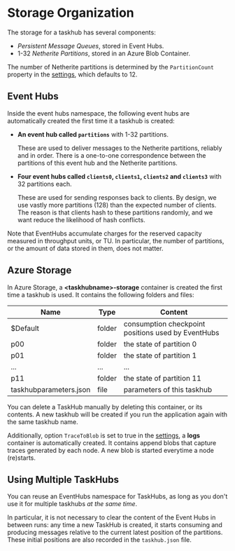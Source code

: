 # Storage Organization

The storage for a taskhub has several components:

- *Persistent Message Queues*, stored in Event Hubs.
- 1-32 *Netherite Partitions*, stored in an Azure Blob Container.

The number of Netherite partitions is determined by the `PartitionCount` property in the [settings](settings.md), which defaults to 12.

## Event Hubs

Inside the event hubs namespace, the following event hubs are automatically created the first time it a taskhub is created:

* **An event hub called `partitions`** with 1-32 partitions.

  These are used to deliver messages to the Netherite partitions, reliably and in order. There is a one-to-one correspondence between the partitions of this event hub and the Netherite partitions. 

* **Four event hubs called `clients0`, `clients1`, `clients2` and `clients3`** with 32 partitions each.

  These are used for sending responses back to clients. By design, we use vastly more partitions (128) than the expected number of clients.
  The reason is that clients hash to these partitions randomly, and we want reduce the likelihood of hash conflicts.


Note that EventHubs accumulate charges for the reserved capacity measured in throughput units, or TU. In particular, the number of partitions, or the amount of data stored in them, does not matter.

## Azure Storage

In Azure Storage, a **\<taskhubname>-storage** container is created the first time a taskhub is used.
It contains the following folders and files:

|Name|Type|Content|
|-|-|-|
|$Default|folder|consumption checkpoint positions used by EventHubs|
|p00|folder|the state of partition 0|
|p01|folder|the state of partition 1|
|...|...|...|
|p11|folder|the state of partition 11|
|taskhubparameters.json|file|parameters of this taskhub|

You can delete a TaskHub manually by deleting this container, or its contents. A new taskhub will be created if you run the application again with the same taskhub name.

Additionally, option `TraceToBlob` is set to true in the [settings](settings.md), a **logs** container is automatically created. It contains append blobs that capture traces generated by each node. A new blob is started everytime a node (re)starts.

## Using Multiple TaskHubs

You can reuse an EventHubs namespace for TaskHubs, as long as you don't use it for multiple taskhubs *at the same time*.

In particular, it is not necessary to clear the content of the Event Hubs in between runs: any time a new TaskHub is created, it starts consuming and producing messages relative to the current latest position of the partitions. These initial positions are also recorded in the `taskhub.json` file.
